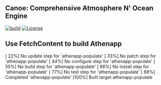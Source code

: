 ## Canoe: Comprehensive Atmosphere N' Ocean Engine

[![build](https://github.com/chengcli/canoe/actions/workflows/main.yml/badge.svg)](https://github.com/chengcli/canoe/actions/workflows/main.yml)
[![License](https://img.shields.io/badge/License-BSD%203--Clause-blue.svg)](https://opensource.org/licenses/BSD-3-Clause)

## Use FetchContent to build Athenapp
[ 22%] No update step for 'athenapp-populate'
[ 33%] No patch step for 'athenapp-populate'
[ 44%] No configure step for 'athenapp-populate'
[ 55%] No build step for 'athenapp-populate'
[ 66%] No install step for 'athenapp-populate'
[ 77%] No test step for 'athenapp-populate'
[ 88%] Completed 'athenapp-populate'
[100%] Built target athenapp-populate
